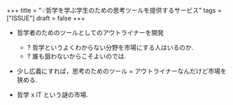 +++
title = "💡哲学を学ぶ学生のための思考ツールを提供するサービス"
tags = ["ISSUE"]
draft = false
+++

-   哲学者のためのツールとしてのアウトライナーを開発
    -   ? 哲学というよくわからない分野を市場にする人はいるのか.
    -   ? 誰も狙わないからこそよいのでは.

-   少し広義にすれば，思考のためのツール = アウトライナーなんだけど市場を狭める.

-   哲学 x IT という謎の市場.
